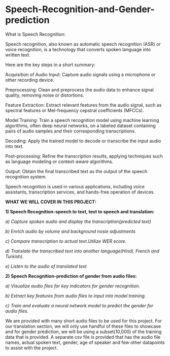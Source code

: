 # Speech-Recognition-and-Gender-prediction
What is Speech Recognition:

Speech recognition, also known as automatic speech recognition (ASR) or voice recognition, is a technology that converts spoken language into written text.

Here are the key steps in a short summary:

Acquisition of Audio Input: Capture audio signals using a microphone or other recording device.

Preprocessing: Clean and preprocess the audio data to enhance signal quality, removing noise or distortions.

Feature Extraction: Extract relevant features from the audio signal, such as spectral features or Mel-frequency cepstral coefficients (MFCCs).

Model Training: Train a speech recognition model using machine learning algorithms, often deep neural networks, on a labeled dataset containing pairs of audio samples and their corresponding transcriptions.

Decoding: Apply the trained model to decode or transcribe the input audio into text.

Post-processing: Refine the transcription results, applying techniques such as language modeling or context-aware algorithms.

Output: Obtain the final transcribed text as the output of the speech recognition system.

Speech recognition is used in various applications, including voice assistants, transcription services, and hands-free operation of devices.

**WHAT WE WILL COVER IN THIS PROJECT:**

**1) Speech Recognition-speech to text, text to speech and translation:**

*a) Capture spoken audio and display the transcription(predicted text)*

*b) Enrich audio by volume and background nosie adjustments*

*c) Compare transcription to actual text.Utilize WER score.*

*d) Translate the transcribed text into another language(Hindi, French and Turkish).*

*e) Listen to the audio of translated text*

**2) Speech Recognition-prediction of gender from audio files:**

*a) Visualize audio files for key indicators for gender recognition.*

*b) Extract key features from audio files to input into model training.*

*c) Train and evaluate a neural network model to predict the gender for audio files.*

We are provided with many short audio files to be used for this project. For our translation section, we will only use handful of these files to showcase and for gender prediction, we will be using a subset(10,000) of the training data that is provided. A separate csv file is provided that has the audio file names, actual spoken text, gender, age of speaker and few other datapoints to assist with the project.
